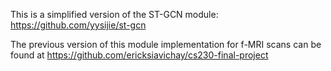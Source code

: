 This is a simplified version of the ST-GCN module: https://github.com/yysijie/st-gcn

The previous version of this module implementation for f-MRI scans can be found at https://github.com/ericksiavichay/cs230-final-project
